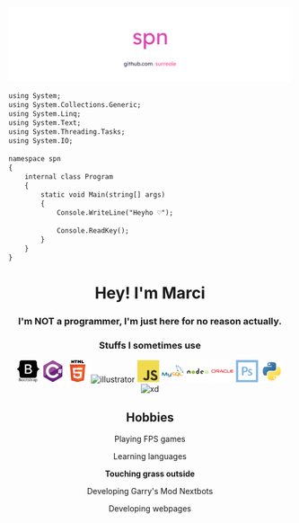 ![logo](https://github.com/surreale/surreale/blob/main/banner.png)

```assembly
using System;
using System.Collections.Generic;
using System.Linq;
using System.Text;
using System.Threading.Tasks;
using System.IO;

namespace spn
{
    internal class Program
    {
        static void Main(string[] args)
        {
            Console.WriteLine("Heyho ♡");

            Console.ReadKey();
        }
    }
}
```

<h1 align="center">Hey! I'm Marci</h1>
<h3 align="center">I'm NOT a programmer, I'm just here for no reason actually.</h3>

<h3 align="center">Stuffs I sometimes use</h3>
<p align="center"> <img src="https://raw.githubusercontent.com/devicons/devicon/master/icons/bootstrap/bootstrap-plain-wordmark.svg" alt="bootstrap" width="40" height="40"/> <img src="https://raw.githubusercontent.com/devicons/devicon/master/icons/csharp/csharp-original.svg" alt="csharp" width="40" height="40"/> <img src="https://raw.githubusercontent.com/devicons/devicon/master/icons/html5/html5-original-wordmark.svg" alt="html5" width="40" height="40"/> <img src="https://www.vectorlogo.zone/logos/adobe_illustrator/adobe_illustrator-icon.svg" alt="illustrator" width="40" height="40"/> <img src="https://raw.githubusercontent.com/devicons/devicon/master/icons/javascript/javascript-original.svg" alt="javascript" width="40" height="40"/> <img src="https://raw.githubusercontent.com/devicons/devicon/master/icons/mysql/mysql-original-wordmark.svg" alt="mysql" width="40" height="40"/> <img src="https://raw.githubusercontent.com/devicons/devicon/master/icons/nodejs/nodejs-original-wordmark.svg" alt="nodejs" width="40" height="40"/> <img src="https://raw.githubusercontent.com/devicons/devicon/master/icons/oracle/oracle-original.svg" alt="oracle" width="40" height="40"/> <img src="https://raw.githubusercontent.com/devicons/devicon/master/icons/photoshop/photoshop-line.svg" alt="photoshop" width="40" height="40"/> <img src="https://raw.githubusercontent.com/devicons/devicon/master/icons/python/python-original.svg" alt="python" width="40" height="40"/> <img src="https://cdn.worldvectorlogo.com/logos/adobe-xd.svg" alt="xd" width="40" height="40"/> </p>

<h2 align="center">Hobbies</h2>

<p align="center">
    <p align="center">Playing FPS games</p>
    <p align="center">Learning languages</p>
    <p align="center"><b>Touching grass outside</b></p>
    <p align="center">Developing Garry's Mod Nextbots</p>
    <p align="center">Developing webpages</p>
</p>
